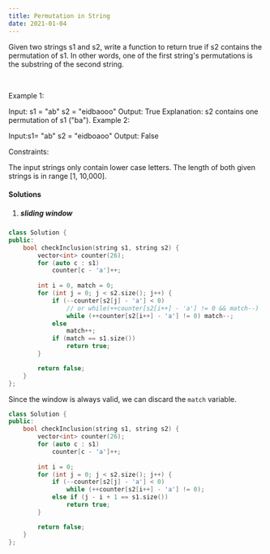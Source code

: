 ```yaml
---
title: Permutation in String
date: 2021-01-04
---
```

Given two strings s1 and s2, write a function to return true if s2 contains the permutation of s1. In other words, one of the first string's permutations is the substring of the second string.

 

Example 1:

Input: s1 = "ab" s2 = "eidbaooo"
Output: True
Explanation: s2 contains one permutation of s1 ("ba").
Example 2:

Input:s1= "ab" s2 = "eidboaoo"
Output: False
 

Constraints:

The input strings only contain lower case letters.
The length of both given strings is in range [1, 10,000].

#### Solutions

1. ##### sliding window

```cpp
class Solution {
public:
    bool checkInclusion(string s1, string s2) {
        vector<int> counter(26);
        for (auto c : s1)
            counter[c - 'a']++;
        
        int i = 0, match = 0;
        for (int j = 0; j < s2.size(); j++) {
            if (--counter[s2[j] - 'a'] < 0)
                // or while(++counter[s2[i++] - 'a'] != 0 && match--)
                while (++counter[s2[i++] - 'a'] != 0) match--;
            else
                match++;
            if (match == s1.size())
                return true;
        }

        return false;
    }
};
```

Since the window is always valid, we can discard the `match` variable.

```cpp
class Solution {
public:
    bool checkInclusion(string s1, string s2) {
        vector<int> counter(26);
        for (auto c : s1)
            counter[c - 'a']++;
        
        int i = 0;
        for (int j = 0; j < s2.size(); j++) {
            if (--counter[s2[j] - 'a'] < 0)
                while (++counter[s2[i++] - 'a'] != 0);
            else if (j - i + 1 == s1.size())
                return true;
        }

        return false;
    }
};
```